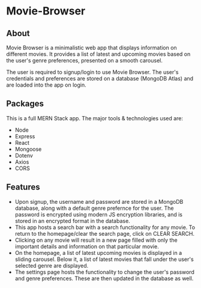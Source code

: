 # Movie-Browser

## About
Movie Browser is a minimalistic web app that displays information on different movies. It provides a list of latest and upcoming movies based on the user's genre preferences, presented on a smooth carousel.

The user is required to signup/login to use Movie Browser. The user's credentials and preferences are stored on a database (MongoDB Atlas) and are loaded into the app on login.

## Packages
This is a full MERN Stack app. The major tools & technologies used are:
* Node
* Express
* React
* Mongoose
* Dotenv
* Axios
* CORS

## Features
* Upon signup, the username and password are stored in a MongoDB database, along with a default genre prefernce for the user. The password is encrypted using modern JS encryption libraries, and is stored in an encrypted format in the database.
* This app hosts a search bar with a search functionality for any movie. To return to the homepage/clear the search page, click on CLEAR SEARCH.
* Clicking on any movie will result in a new page filled with only the important details and information on that particular movie.
* On the homepage, a list of latest upcoming movies is displayed in a sliding carousel. Below it, a list of latest movies that fall under the user's selected genre are displayed.
* The settings page hosts the functionality to change the user's password and genre preferences. These are then updated in the database as well.
